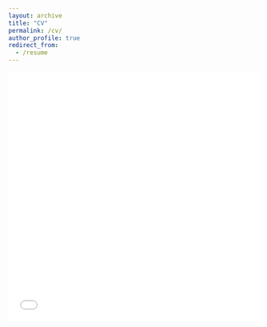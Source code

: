 ```yaml
---
layout: archive
title: "CV"
permalink: /cv/
author_profile: true
redirect_from:
  - /resume
---
```


<iframe src="/files/CV-9-2-21.pdf" width="100%" height="500" frameborder="no" border="0" marginwidth="0" marginheight="0"></iframe>
